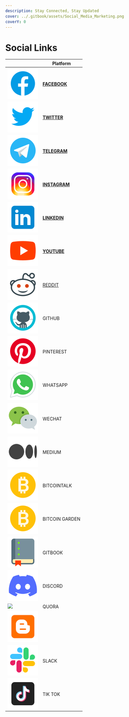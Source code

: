 ```yaml
---
description: Stay Connected, Stay Updated
cover: ../.gitbook/assets/Social_Media_Marketing.png
coverY: 0
---
```


# Social Links



|                                                                         | Platform                                                                         |
| ----------------------------------------------------------------------- | -------------------------------------------------------------------------------- |
| ![](<../.gitbook/assets/image (22).png>)                                | ****[**FACEBOOK**](https://www.facebook.com/pankuku/)****                        |
| ![](<../.gitbook/assets/image (8).png>)                                 | ****[**TWITTER**](https://twitter.com/pankukuofficial)****                       |
| ![](<../.gitbook/assets/image (7).png>)                                 | ****[**TELEGRAM**](https://t.me/pankuku)****                                     |
| ![](<../.gitbook/assets/image (21).png>)                                | ****[**INSTAGRAM**](https://www.instagram.com/pankuku\_official/)****            |
| ![](<../.gitbook/assets/image (2).png>)                                 | ****[**LINKEDIN**](https://www.linkedin.com/company/pankuku)****                 |
| ![](<../.gitbook/assets/image (12).png>)                                | ****[**YOUTUBE**](https://www.youtube.com/channel/UCWgyzUllqx2XuAPXy\_t6xXw)**** |
| ![](<../.gitbook/assets/image (4).png>)                                 | [REDDIT](https://www.reddit.com/r/pankuku\_official/)                            |
| ![](<../.gitbook/assets/image (5).png>)                                 | GITHUB                                                                           |
| ![](<../.gitbook/assets/image (26).png>)                                | PINTEREST                                                                        |
| ![](<../.gitbook/assets/image (3).png>)                                 | WHATSAPP                                                                         |
| ![](<../.gitbook/assets/image (18).png>)                                | WECHAT                                                                           |
| ![](<../.gitbook/assets/image (24).png>)                                | MEDIUM                                                                           |
| ![](<../.gitbook/assets/image (11).png>)                                | BITCOINTALK                                                                      |
| ![](<../.gitbook/assets/image (13).png>)                                | BITCOIN GARDEN                                                                   |
| ![](<../.gitbook/assets/image (23).png>)                                | GITBOOK                                                                          |
| ![](../.gitbook/assets/image.png)                                       | DISCORD                                                                          |
| ![](https://aux2.iconspalace.com/uploads/quora-icon-128-1430547445.png) | QUORA                                                                            |
| ![](<../.gitbook/assets/image (25).png>)                                |                                                                                  |
| ![](<../.gitbook/assets/image (9).png>)                                 | SLACK                                                                            |
| ![](<../.gitbook/assets/image (19).png>)                                | TIK TOK                                                                          |
